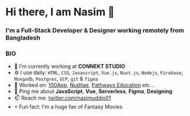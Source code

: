 # Hi there, I am Nasim 👋

### I'm a Full-Stack Developer & Designer working remotely from Bangladesh

### BIO

- 🏢 I'm currently working at **CONNEKT STUDIO**
- ⚙️ I use daily: `HTML`, `CSS`, `Javascript`, `Vue.js`, `Nuxt.js`, `Nodejs`, `Firebase`, `Mongodb`, `Postgres`, `GCP`,
  `git` & `figma`
- 💅 Worked on: [100App](https://100app.co.uk/), [Nuditae](https://nuditae.netlify.app/),
  [Pathways Education](https://www.pathwaystoeducation.tech/) etc…
- 💬 Ping me about **JavaScript**, **Vue**, **Serverless**, **Figma**, **Designing**
- 📫 Reach me: [twitter.com/nasimuddin01](https://twitter.com/nasimuddin01)
- ⚡️ Fun fact: I'm a huge fan of Fantasy Movies
